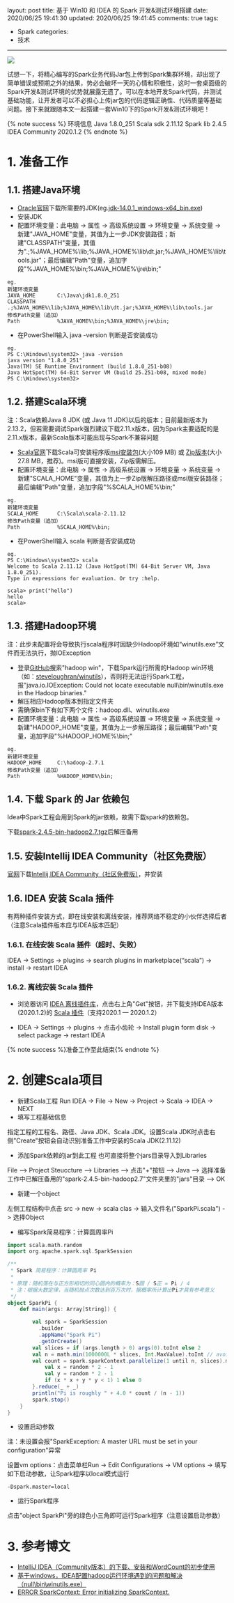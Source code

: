 layout: post
title: 基于 Win10 和 IDEA 的 Spark 开发&测试环境搭建
date: 2020/06/25 19:41:30
updated: 2020/06/25 19:41:45
comments: true
tags:

- Spark
categories:
- 技术

---
<img src="https://eisenhao.coding.net/p/eisenhao/d/eisenhao/git/raw/master/uploads/SparkDevAndTestEnvInWin10.jpg" class="full-image" />

试想一下，将精心编写的Spark业务代码Jar包上传到Spark集群环境，却出现了简单错误或预期之外的结果，势必会破坏一天的心情和积极性，这时一套桌面级的Spark开发&测试环境的优势就展露无遗了。可以在本地开发Spark代码，并测试基础功能，让开发者可以不必担心上传jar包的代码逻辑正确性、代码质量等基础问题。接下来就跟随本文一起搭建一套Win10下的Spark开发&测试环境吧！

<!-- more -->

{% note success %}
环境信息
Java            1.8.0_251
Scala sdk       2.11.12
Spark lib       2.4.5
IDEA Community  2020.1.2
{% endnote %}

# 1. 准备工作

## 1.1. 搭建Java环境
- [Oracle官网](https://www.oracle.com/java/technologies/javase-jdk14-downloads.html)下载所需要的JDK(eg.[jdk-14.0.1_windows-x64_bin.exe](https://download.oracle.com/otn-pub/java/jdk/14.0.1+7/664493ef4a6946b186ff29eb326336a2/jdk-14.0.1_windows-x64_bin.exe))
- 安装JDK
- 配置环境变量：此电脑 -> 属性 -> 高级系统设置 -> 环境变量 -> 系统变量 -> 新建"JAVA_HOME"变量，其值为上一步JDK安装路径；新建"CLASSPATH"变量，其值为".;%JAVA_HOME%\lib;%JAVA_HOME%\lib\dt.jar;%JAVA_HOME%\lib\tools.jar"；最后编辑"Path"变量，追加字段"%JAVA_HOME%\bin;%JAVA_HOME%\jre\bin;"
```Shell
eg.
新建环境变量
JAVA_HOME       C:\Java\jdk1.8.0_251
CLASSPATH       .;%JAVA_HOME%\lib;%JAVA_HOME%\lib\dt.jar;%JAVA_HOME%\lib\tools.jar
修改Path变量（追加）
Path            %JAVA_HOME%\bin;%JAVA_HOME%\jre\bin;
```
- 在PowerShell输入 java -version 判断是否安装成功
```Shell
eg.
PS C:\Windows\system32> java -version
java version "1.8.0_251"
Java(TM) SE Runtime Environment (build 1.8.0_251-b08)
Java HotSpot(TM) 64-Bit Server VM (build 25.251-b08, mixed mode)
PS C:\Windows\system32>
```

## 1.2. 搭建Scala环境
注：Scala依赖Java 8 JDK (或 Java 11 JDK)以后的版本；目前最新版本为2.13.2，但若需要调试Spark强烈建议下载2.11.x版本，因为Spark主要适配的是2.11.x版本，最新Scala版本可能出现与Spark不兼容问题
- [Scala官网](https://www.scala-lang.org/download/)下载Scala可安装程序版[msi安装包](https://downloads.lightbend.com/scala/2.11.12/scala-2.11.12.msi)(大小109 MB) 或 [Zip版本](https://downloads.lightbend.com/scala/2.11.12/scala-2.11.12.zip)(大小27.8 MB，推荐)。msi版可直接安装，Zip版需解压。
- 配置环境变量：此电脑 -> 属性 -> 高级系统设置 -> 环境变量 -> 系统变量 -> 新建"SCALA_HOME"变量，其值为上一步Zip版解压路径或msi版安装路径；最后编辑"Path"变量，追加字段"%SCALA_HOME%\bin;"
```Shell
eg.
新建环境变量
SCALA_HOME      C:\Scala\scala-2.11.12
修改Path变量（追加）
Path            %SCALA_HOME%\bin;
```
- 在PowerShell输入 scala 判断是否安装成功
```Shell
eg.
PS C:\Windows\system32> scala
Welcome to Scala 2.11.12 (Java HotSpot(TM) 64-Bit Server VM, Java 1.8.0_251).
Type in expressions for evaluation. Or try :help.

scala> print("hello")
hello
scala>
```

## 1.3. 搭建Hadoop环境
注：此步未配置将会导致执行scala程序时因缺少Hadoop环境如“winutils.exe”文件而无法执行，抛IOException
- 登录[GitHub](https://github.com/)搜索"hadoop win"，下载Spark运行所需的Hadoop win环境（如：[steveloughran/winutils](https://github.com/steveloughran/winutils)），否则将无法运行Spark工程，报"java.io.IOException: Could not locate executable null\bin\winutils.exe in the Hadoop binaries."
- 解压相应Hadoop版本到指定文件夹
- 需确保bin下有如下两个文件：hadoop.dll、winutils.exe
- 配置环境变量：此电脑 -> 属性 -> 高级系统设置 -> 环境变量 -> 系统变量 -> 新建"HADOOP_HOME"变量，其值为上一步解压路径；最后编辑"Path"变量，追加字段"%HADOOP_HOME%\bin;"

```Shell
eg.
新建环境变量
HADOOP_HOME     C:\hadoop-2.7.1
修改Path变量（追加）
Path            %HADOOP_HOME%\bin;
```

## 1.4. 下载 Spark 的 Jar 依赖包
Idea中Spark工程会用到Spark的jar依赖，故需下载spark的依赖包。

下载[spark-2.4.5-bin-hadoop2.7.tgz](https://mirrors.tuna.tsinghua.edu.cn/apache/spark/spark-2.4.5/spark-2.4.5-bin-hadoop2.7.tgz)后解压备用


## 1.5. 安装Intellij IDEA Community（社区免费版）
[官网](https://www.jetbrains.com/idea/)下载[Intellij IDEA Community（社区免费版）](https://download.jetbrains.8686c.com/idea/ideaIC-2020.1.2.exe)，并安装

## 1.6. IDEA 安装 Scala 插件
有两种插件安装方式，即在线安装和离线安装，推荐网络不稳定的小伙伴选择后者（注意Scala插件版本应与IDEA版本匹配）
### 1.6.1. 在线安装 Scala 插件（超时、失败）
IDEA -> Settings -> plugins -> search plugins in marketplace(“scala”) -> install -> restart IDEA
### 1.6.2. 离线安装 Scala 插件
- 浏览器访问 [IDEA 离线插件库](https://plugins.jetbrains.com/plugin/1347-scala)，点击右上角"Get"按钮，并下载支持IDEA版本(2020.1.2)的 [Scala 插件](https://plugins.jetbrains.com/files/1347/89709/scala-intellij-bin-2020.1.39.zip?updateId=89709&pluginId=1347&family=INTELLIJ)（支持2020.1 — 2020.1.2）

- IDEA -> Settings -> plugins -> 点击小齿轮 -> Install plugin form disk -> select package -> restart IDEA

{% note success %}准备工作至此结束{% endnote %}

# 2. 创建Scala项目
- 新建Scala工程
Run IDEA -> File -> New -> Project -> Scala -> IDEA -> NEXT
- 填写工程基础信息

指定工程的工程名、路径、Java JDK、Scala JDK。设置Scala JDK时点击右侧"Create"按钮会自动识别准备工作中安装的Scala JDK(2.11.12)

- 添加Spark依赖的jar到此工程
也可直接将整个jars目录导入到Libraries

File –> Project Steuccture –> Libraries –> 点击"+"按钮 –> Java –> 选择准备工作中已解压备用的"spark-2.4.5-bin-hadoop2.7"文件夹里的"jars"目录 –> OK

- 新建一个object

左侧工程结构中点击 src -> new -> scala clas -> 输入文件名("SparkPi.scala") -> 选择Object

- 编写Spark简易程序：计算圆周率Pi

```Scala
import scala.math.random
import org.apache.spark.sql.SparkSession

/**
 * Spark 简易程序：计算圆周率 Pi
 *
 * 原理：随机落在与正方形相切的同心圆内的概率为：S圆 / S正 = Pi / 4
 * 注：根据大数定律，当随机抛点次数达到百万次时，据概率所计算出Pi才具有参考意义
 */
object SparkPi {
    def main(args: Array[String]) {

        val spark = SparkSession
          .builder
          .appName("Spark Pi")
          .getOrCreate()
        val slices = if (args.length > 0) args(0).toInt else 2
        val n = math.min(1000000L * slices, Int.MaxValue).toInt // avoid overflow
        val count = spark.sparkContext.parallelize(1 until n, slices).map { i =>
            val x = random * 2 - 1
            val y = random * 2 - 1
            if (x * x + y * y < 1) 1 else 0
        }.reduce(_ + _)
        println("Pi is roughly " + 4.0 * count / (n - 1))
        spark.stop()
    }
}
```

- 设置启动参数

注：未设置会报"SparkException: A master URL must be set in your configuration"异常

设置vm options：点击菜单栏Run -> Edit Configurations -> VM options -> 填写如下启动参数，让Spark程序以local模式运行
```Shell
-Dspark.master=local
```

- 运行Spark程序

点击"object SparkPi"旁的绿色小三角即可运行Spark程序（注意设置启动参数）


# 3. 参考博文
- [IntelliJ IDEA（Community版本）的下载、安装和WordCount的初步使用](https://www.cnblogs.com/zlslch/p/5880926.html)
- [基于windows，IDEA配置hadoop运行环境遇到的问题和解决（null\bin\winutils.exe）](https://blog.csdn.net/LiangEdward/article/details/106845276)
- [ERROR SparkContext: Error initializing SparkContext.](https://blog.csdn.net/streamery/article/details/106752423)